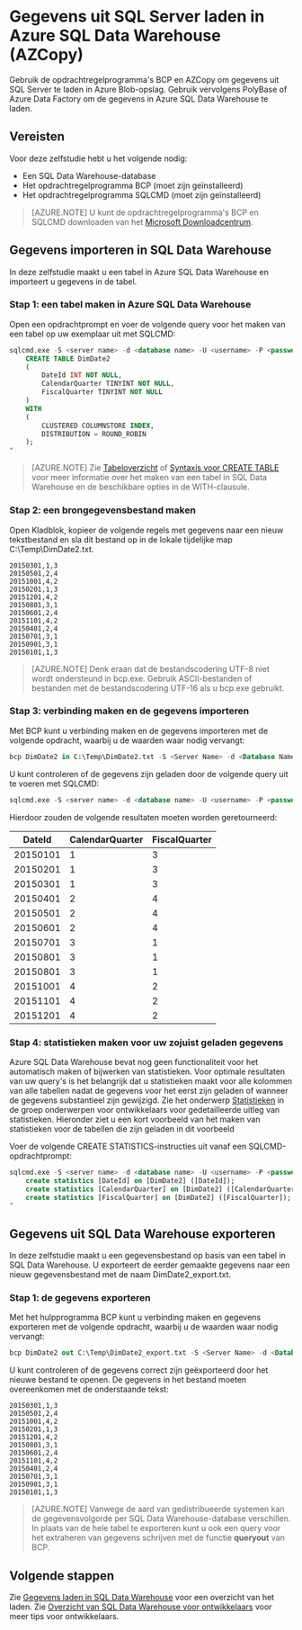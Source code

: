 <properties
   pageTitle="Gegevens uit SQL Server laden in Azure SQL Data Warehouse (PolyBase) | Microsoft Azure"
   description="BCP wordt gebruikt om gegevens uit SQL Server te exporteren naar platte bestanden, AZCopy om gegevens te importeren in Azure Blob-opslag, en PolyBase om de gegevens in te voegen in Azure SQL Data Warehouse."
   services="sql-data-warehouse"
   documentationCenter="NA"
   authors="ckarst"
   manager="barbkess"
   editor=""/>

<tags
   ms.service="sql-data-warehouse"
   ms.devlang="NA"
   ms.topic="get-started-article"
   ms.tgt_pltfrm="NA"
   ms.workload="data-services"
   ms.date="06/30/2016"
   ms.author="cakarst;barbkess;sonyama"/>



# Gegevens uit SQL Server laden in Azure SQL Data Warehouse (AZCopy)

Gebruik de opdrachtregelprogramma's BCP en AZCopy om gegevens uit SQL Server te laden in Azure Blob-opslag. Gebruik vervolgens PolyBase of Azure Data Factory om de gegevens in Azure SQL Data Warehouse te laden. 


## Vereisten

Voor deze zelfstudie hebt u het volgende nodig:

- Een SQL Data Warehouse-database
- Het opdrachtregelprogramma BCP (moet zijn geïnstalleerd)
- Het opdrachtregelprogramma SQLCMD (moet zijn geïnstalleerd)

>[AZURE.NOTE] U kunt de opdrachtregelprogramma's BCP en SQLCMD downloaden van het [Microsoft Downloadcentrum][].

## Gegevens importeren in SQL Data Warehouse

In deze zelfstudie maakt u een tabel in Azure SQL Data Warehouse en importeert u gegevens in de tabel.

### Stap 1: een tabel maken in Azure SQL Data Warehouse

Open een opdrachtprompt en voer de volgende query voor het maken van een tabel op uw exemplaar uit met SQLCMD:

```sql
sqlcmd.exe -S <server name> -d <database name> -U <username> -P <password> -I -Q "
    CREATE TABLE DimDate2
    (
        DateId INT NOT NULL,
        CalendarQuarter TINYINT NOT NULL,
        FiscalQuarter TINYINT NOT NULL
    )
    WITH
    (
        CLUSTERED COLUMNSTORE INDEX,
        DISTRIBUTION = ROUND_ROBIN
    );
"
```

>[AZURE.NOTE] Zie [Tabeloverzicht][] of [Syntaxis voor CREATE TABLE][] voor meer informatie over het maken van een tabel in SQL Data Warehouse en de beschikbare opties in de WITH-clausule.

### Stap 2: een brongegevensbestand maken

Open Kladblok, kopieer de volgende regels met gegevens naar een nieuw tekstbestand en sla dit bestand op in de lokale tijdelijke map C:\Temp\DimDate2.txt.

```
20150301,1,3
20150501,2,4
20151001,4,2
20150201,1,3
20151201,4,2
20150801,3,1
20150601,2,4
20151101,4,2
20150401,2,4
20150701,3,1
20150901,3,1
20150101,1,3
```

> [AZURE.NOTE] Denk eraan dat de bestandscodering UTF-8 niet wordt ondersteund in bcp.exe. Gebruik ASCII-bestanden of bestanden met de bestandscodering UTF-16 als u bcp.exe gebruikt.

### Stap 3: verbinding maken en de gegevens importeren
Met BCP kunt u verbinding maken en de gegevens importeren met de volgende opdracht, waarbij u de waarden waar nodig vervangt:

```sql
bcp DimDate2 in C:\Temp\DimDate2.txt -S <Server Name> -d <Database Name> -U <Username> -P <password> -q -c -t  ','
```

U kunt controleren of de gegevens zijn geladen door de volgende query uit te voeren met SQLCMD:

```sql
sqlcmd.exe -S <server name> -d <database name> -U <username> -P <password> -I -Q "SELECT * FROM DimDate2 ORDER BY 1;"
```

Hierdoor zouden de volgende resultaten moeten worden geretourneerd:

DateId |CalendarQuarter |FiscalQuarter
----------- |--------------- |-------------
20150101 |1 |3
20150201 |1 |3
20150301 |1 |3
20150401 |2 |4
20150501 |2 |4
20150601 |2 |4
20150701 |3 |1
20150801 |3 |1
20150801 |3 |1
20151001 |4 |2
20151101 |4 |2
20151201 |4 |2

### Stap 4: statistieken maken voor uw zojuist geladen gegevens

Azure SQL Data Warehouse bevat nog geen functionaliteit voor het automatisch maken of bijwerken van statistieken. Voor optimale resultaten van uw query's is het belangrijk dat u statistieken maakt voor alle kolommen van alle tabellen nadat de gegevens voor het eerst zijn geladen of wanneer de gegevens substantieel zijn gewijzigd. Zie het onderwerp [Statistieken][] in de groep onderwerpen voor ontwikkelaars voor gedetailleerde uitleg van statistieken. Hieronder ziet u een kort voorbeeld van het maken van statistieken voor de tabellen die zijn geladen in dit voorbeeld

Voer de volgende CREATE STATISTICS-instructies uit vanaf een SQLCMD-opdrachtprompt:

```sql
sqlcmd.exe -S <server name> -d <database name> -U <username> -P <password> -I -Q "
    create statistics [DateId] on [DimDate2] ([DateId]);
    create statistics [CalendarQuarter] on [DimDate2] ([CalendarQuarter]);
    create statistics [FiscalQuarter] on [DimDate2] ([FiscalQuarter]);
"
```

## Gegevens uit SQL Data Warehouse exporteren
In deze zelfstudie maakt u een gegevensbestand op basis van een tabel in SQL Data Warehouse. U exporteert de eerder gemaakte gegevens naar een nieuw gegevensbestand met de naam DimDate2_export.txt.

### Stap 1: de gegevens exporteren

Met het hulpprogramma BCP kunt u verbinding maken en gegevens exporteren met de volgende opdracht, waarbij u de waarden waar nodig vervangt:

```sql
bcp DimDate2 out C:\Temp\DimDate2_export.txt -S <Server Name> -d <Database Name> -U <Username> -P <password> -q -c -t ','
```
U kunt controleren of de gegevens correct zijn geëxporteerd door het nieuwe bestand te openen. De gegevens in het bestand moeten overeenkomen met de onderstaande tekst:

```
20150301,1,3
20150501,2,4
20151001,4,2
20150201,1,3
20151201,4,2
20150801,3,1
20150601,2,4
20151101,4,2
20150401,2,4
20150701,3,1
20150901,3,1
20150101,1,3
```

>[AZURE.NOTE] Vanwege de aard van gedistribueerde systemen kan de gegevensvolgorde per SQL Data Warehouse-database verschillen. In plaats van de hele tabel te exporteren kunt u ook een query voor het extraheren van gegevens schrijven met de functie **queryout** van BCP.

## Volgende stappen
Zie [Gegevens laden in SQL Data Warehouse][] voor een overzicht van het laden.
Zie [Overzicht van SQL Data Warehouse voor ontwikkelaars][] voor meer tips voor ontwikkelaars.

<!--Image references-->

<!--Article references-->

[Gegevens laden in SQL Data Warehouse]: ./sql-data-warehouse-overview-load.md
[Overzicht van SQL Data Warehouse voor ontwikkelaars]: ./sql-data-warehouse-overview-develop.md
[Tabeloverzicht]: ./sql-data-warehouse-tables-overview.md
[Statistieken]: ./sql-data-warehouse-tables-statistics.md

<!--MSDN references-->
[bcp]: https://msdn.microsoft.com/library/ms162802.aspx
[Syntaxis voor CREATE TABLE]: https://msdn.microsoft.com/library/mt203953.aspx

<!--Other Web references-->
[Microsoft Downloadcentrum]: https://www.microsoft.com/download/details.aspx?id=36433



<!--HONumber=Sep16_HO3-->


